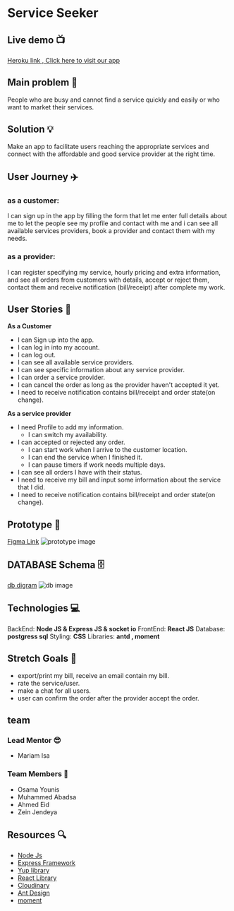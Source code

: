 # Service Seeker

## Live demo :tv: 
[Heroku link , Click here to visit our app]()

## Main problem :new_moon_with_face:
People who are busy and cannot find a service quickly and easily or who want to market their services.

## Solution :bulb:
Make an app to facilitate users reaching the appropriate services and connect with the affordable and good service provider at the right time.



## User Journey :airplane:
### as a customer:
I can sign up in the app  by filling the form that let me enter full details about me to let the people see my profile and contact with me and i can see all available services providers, book a provider and contact them with my needs.
### as a provider:
I can register specifying my service, hourly pricing and extra information, and see all orders from customers with details, accept or reject them, contact them and receive notification (bill/receipt) after complete my work.

## User Stories :open_book:

**As a Customer**
* I can Sign up into the app.
* I can log in into my account.
* I can log out.
* I can see all available service providers.
* I can see specific information about any service provider.
* I can order a service provider.
* I can cancel the order as long as the provider haven't accepted it yet.
* I need to receive notification contains bill/receipt and order state(on change).

**As a service provider**
* I need Profile to add my information.
    * I can switch my availability.
* I can accepted or rejected any order.
    * I can start work when I arrive to the customer location.
    * I can end the service when I finished it.
    * I can pause timers if work needs multiple days.
* I can see all orders I have with their status.
* I need to receive my bill and input some information about the service that I did.
* I need to receive notification contains bill/receipt and order state(on change).

## Prototype :art:
[Figma Link](https://www.figma.com/file/4gyWA11DmZOmlnle5mC4TG/hound?node-id=0%3A1)
![prototype image](https://i.imgur.com/awA5aKA.png)




## DATABASE Schema :file_cabinet:
[db digram](https://dbdiagram.io/d/6016a66780d742080a3886d8)
![db image](https://i.imgur.com/3oYE5N3.png)



## Technologies :computer:
BackEnd: **Node JS & Express JS & socket io**
FrontEnd: **React JS**
Database: **postgress sql**
Styling: **CSS**
Libraries: **antd , moment**

## Stretch Goals :goal_net:
* export/print my bill, receive an email contain my bill.
* rate the service/user.
* make a chat for all users.
* user can confirm the order after the provider accept the order.

## team

### Lead Mentor :sunglasses:
* Mariam Isa

### Team Members :busts_in_silhouette:
* Osama Younis
* Muhammed Abadsa
* Ahmed Eid
* Zein Jendeya 
 

## Resources :mag:
* [Node Js](https://nodejs.org/en/)
* [Express Framework](https://expressjs.com/)
* [Yup library](https://github.com/jquense/yup) 
* [React Library](https://reactjs.org/)
* [Cloudinary](https://cloudinary.com/)
* [Ant Design](https://ant.design/)
* [moment](https://momentjs.com/)



